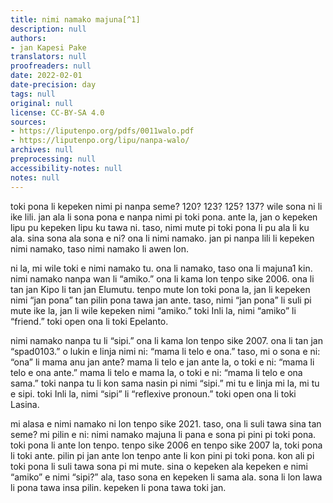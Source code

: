 ```yaml
---
title: nimi namako majuna[^1]
description: null
authors:
- jan Kapesi Pake
translators: null
proofreaders: null
date: 2022-02-01
date-precision: day
tags: null
original: null
license: CC-BY-SA 4.0
sources:
- https://liputenpo.org/pdfs/0011walo.pdf
- https://liputenpo.org/lipu/nanpa-walo/
archives: null
preprocessing: null
accessibility-notes: null
notes: null
---
```


toki pona li kepeken nimi pi nanpa seme? 120? 123? 125? 137? wile sona ni li ike lili. jan ala li sona pona e nanpa nimi pi toki pona. ante la, jan o kepeken lipu pu kepeken lipu ku tawa ni. taso, nimi mute pi toki pona li pu ala li ku ala. sina sona ala sona e ni? ona li nimi namako. jan pi nanpa lili li kepeken nimi namako, taso nimi namako li awen lon.

ni la, mi wile toki e nimi namako tu. ona li namako, taso ona li majuna1 kin. nimi namako nanpa wan li “amiko.” ona li kama lon tenpo sike 2006. ona li tan jan Kipo li tan jan Elumutu. tenpo mute lon toki pona la, jan li kepeken nimi “jan pona” tan pilin pona tawa jan ante. taso, nimi “jan pona” li suli pi mute ike la, jan li wile kepeken nimi “amiko.” toki Inli la, nimi “amiko” li “friend.” toki open ona li toki Epelanto.

[^1]: “majuna” li “sin ala”

nimi namako nanpa tu li “sipi.” ona li kama lon tenpo sike 2007. ona li tan jan “spad0103.” o lukin e linja nimi ni: “mama li telo e ona.” taso, mi o sona e ni: “ona” li mama anu jan ante? mama li telo e jan ante la, o toki e ni: “mama li telo e ona ante.” mama li telo e mama la, o toki e ni: “mama li telo e ona sama.” toki nanpa tu li kon sama nasin pi nimi “sipi.” mi tu e linja mi la, mi tu e sipi. toki Inli la, nimi “sipi” li “reflexive pronoun.” toki open ona li toki Lasina.

mi alasa e nimi namako ni lon tenpo sike 2021. taso, ona li suli tawa sina tan seme? mi pilin e ni: nimi namako majuna li pana e sona pi pini pi toki pona. toki pona li ante lon tenpo. tenpo sike 2006 en tenpo sike 2007 la, toki pona li toki ante. pilin pi jan ante lon tenpo ante li kon pini pi toki pona. kon ali pi toki pona li suli tawa sona pi mi mute. sina o kepeken ala kepeken e nimi “amiko” e nimi “sipi?” ala, taso sona en kepeken li sama ala. sona li lon lawa li pona tawa insa pilin. kepeken li pona tawa toki jan.